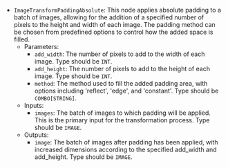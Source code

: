 - `ImageTransformPaddingAbsolute`: This node applies absolute padding to a batch of images, allowing for the addition of a specified number of pixels to the height and width of each image. The padding method can be chosen from predefined options to control how the added space is filled.
    - Parameters:
        - `add_width`: The number of pixels to add to the width of each image. Type should be `INT`.
        - `add_height`: The number of pixels to add to the height of each image. Type should be `INT`.
        - `method`: The method used to fill the added padding area, with options including 'reflect', 'edge', and 'constant'. Type should be `COMBO[STRING]`.
    - Inputs:
        - `images`: The batch of images to which padding will be applied. This is the primary input for the transformation process. Type should be `IMAGE`.
    - Outputs:
        - `image`: The batch of images after padding has been applied, with increased dimensions according to the specified add_width and add_height. Type should be `IMAGE`.

